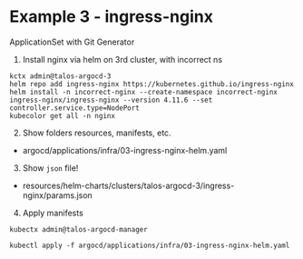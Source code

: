 # Example 3 - ingress-nginx

ApplicationSet with Git Generator

1. Install nginx via helm on 3rd cluster, with incorrect ns

```
kctx admin@talos-argocd-3
helm repo add ingress-nginx https://kubernetes.github.io/ingress-nginx
helm install -n incorrect-nginx --create-namespace incorrect-nginx ingress-nginx/ingress-nginx --version 4.11.6 --set controller.service.type=NodePort
kubecolor get all -n nginx
```

2. Show folders resources, manifests, etc.
  - argocd/applications/infra/03-ingress-nginx-helm.yaml

3. Show `json` file!
  - resources/helm-charts/clusters/talos-argocd-3/ingress-nginx/params.json

4. Apply manifests

```shell
kubectx admin@talos-argocd-manager

kubectl apply -f argocd/applications/infra/03-ingress-nginx-helm.yaml
```